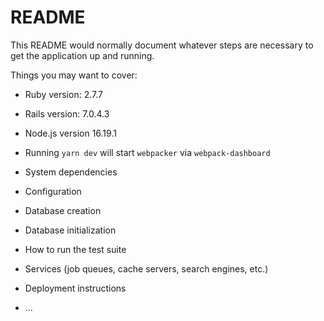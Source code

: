 # README

This README would normally document whatever steps are necessary to get the
application up and running.

Things you may want to cover:

* Ruby version: 2.7.7

* Rails version: 7.0.4.3

* Node.js version 16.19.1

* Running `yarn dev` will start `webpacker` via `webpack-dashboard`

* System dependencies

* Configuration

* Database creation

* Database initialization

* How to run the test suite

* Services (job queues, cache servers, search engines, etc.)

* Deployment instructions

* ...
